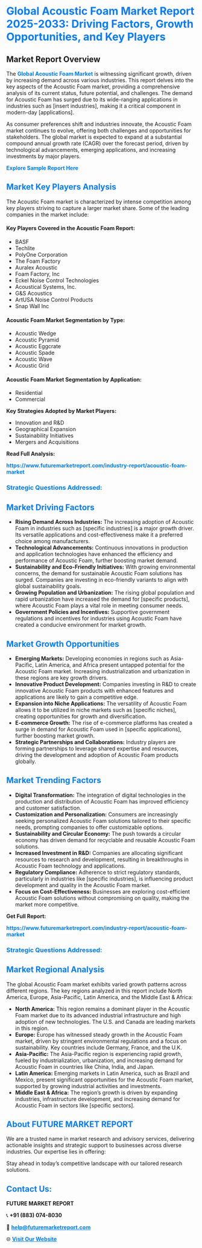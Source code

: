 <h1 style="color: #007BFF;">Global Acoustic Foam Market Report 2025-2033: Driving Factors, Growth Opportunities, and Key Players</h1>

<section id="overview">
<h2>Market Report Overview</h2>
<p>The <a href="https://www.futuremarketreport.com/industry-report/acoustic-foam-market" style="color: #007BFF; text-decoration: none;"><strong>Global Acoustic Foam Market</strong></a> is witnessing significant growth, driven by increasing demand across various industries. This report delves into the key aspects of the Acoustic Foam market, providing a comprehensive analysis of its current status, future potential, and challenges. The demand for Acoustic Foam has surged due to its wide-ranging applications in industries such as [insert industries], making it a critical component in modern-day [applications].</p>
<p>As consumer preferences shift and industries innovate, the Acoustic Foam market continues to evolve, offering both challenges and opportunities for stakeholders. The global market is expected to expand at a substantial compound annual growth rate (CAGR) over the forecast period, driven by technological advancements, emerging applications, and increasing investments by major players.</p>
</section>

<section id="overview">
<p><a href="https://www.futuremarketreport.com/request-sample/reportId=84570" style="color: #007BFF; text-decoration: none;"><strong>Explore Sample Report Here</strong></a></p>
</section>

<section id="key-players">
<h2 style="color: #007BFF;">Market Key Players Analysis</h2>
<p>The Acoustic Foam market is characterized by intense competition among key players striving to capture a larger market share. Some of the leading companies in the market include:</p>
<h4>Key Players Covered in the Acoustic Foam Report:</h4>
<ul><li>BASF</li><li>Techlite</li><li>PolyOne Corporation</li><li>The Foam Factory</li><li>Auralex Acoustic</li><li>Foam Factory, Inc</li><li>Eckel Noise Control Technologies</li><li>Acoustical Systems, Inc.</li><li>G&amp;S Acoustics</li><li>ArtUSA Noise Control Products</li><li>Snap Wall Inc</li></ul>
<h4>Acoustic Foam Market Segmentation by Type:</h4>
<ul><li>Acoustic Wedge</li><li>Acoustic Pyramid</li><li>Acoustic Eggcrate</li><li>Acoustic Spade</li><li>Acoustic Wave</li><li>Acoustic Grid</li></ul>

<h4>Acoustic Foam Market Segmentation by Application:</h4>
<ul><li>Residential</li><li>Commercial</li></ul>
<p><strong>Key Strategies Adopted by Market Players:</strong></p>
<ul>
<li>Innovation and R&D</li>
<li>Geographical Expansion</li>
<li>Sustainability Initiatives</li>
<li>Mergers and Acquisitions</li>
</ul>
</section>

<section>
<p><strong>Read Full Analysis: </strong></p><a href="https://www.futuremarketreport.com/industry-report/acoustic-foam-market" style="color: #007BFF; text-decoration: none;"><strong>https://www.futuremarketreport.com/industry-report/acoustic-foam-market</strong></a>
<h3 style="color: #007BFF;">Strategic Questions Addressed:</h3>
</section>

<section id="driving-factors">
<h2 style="color: #007BFF;">Market Driving Factors</h2>
<ul>
<li><strong>Rising Demand Across Industries:</strong> The increasing adoption of Acoustic Foam in industries such as [specific industries] is a major growth driver. Its versatile applications and cost-effectiveness make it a preferred choice among manufacturers.</li>
<li><strong>Technological Advancements:</strong> Continuous innovations in production and application technologies have enhanced the efficiency and performance of Acoustic Foam, further boosting market demand.</li>
<li><strong>Sustainability and Eco-Friendly Initiatives:</strong> With growing environmental concerns, the demand for sustainable Acoustic Foam solutions has surged. Companies are investing in eco-friendly variants to align with global sustainability goals.</li>
<li><strong>Growing Population and Urbanization:</strong> The rising global population and rapid urbanization have increased the demand for [specific products], where Acoustic Foam plays a vital role in meeting consumer needs.</li>
<li><strong>Government Policies and Incentives:</strong> Supportive government regulations and incentives for industries using Acoustic Foam have created a conducive environment for market growth.</li>
</ul>
</section>

<section id="growth-opportunities">
<h2 style="color: #007BFF;">Market Growth Opportunities</h2>
<ul>
<li><strong>Emerging Markets:</strong> Developing economies in regions such as Asia-Pacific, Latin America, and Africa present untapped potential for the Acoustic Foam market. Increasing industrialization and urbanization in these regions are key growth drivers.</li>
<li><strong>Innovative Product Development:</strong> Companies investing in R&D to create innovative Acoustic Foam products with enhanced features and applications are likely to gain a competitive edge.</li>
<li><strong>Expansion into Niche Applications:</strong> The versatility of Acoustic Foam allows it to be utilized in niche markets such as [specific niches], creating opportunities for growth and diversification.</li>
<li><strong>E-commerce Growth:</strong> The rise of e-commerce platforms has created a surge in demand for Acoustic Foam used in [specific applications], further boosting market growth.</li>
<li><strong>Strategic Partnerships and Collaborations:</strong> Industry players are forming partnerships to leverage shared expertise and resources, driving the development and adoption of Acoustic Foam products globally.</li>
</ul>
</section>

<section id="trending-factors">
<h2 style="color: #007BFF;">Market Trending Factors</h2>
<ul>
<li><strong>Digital Transformation:</strong> The integration of digital technologies in the production and distribution of Acoustic Foam has improved efficiency and customer satisfaction.</li>
<li><strong>Customization and Personalization:</strong> Consumers are increasingly seeking personalized Acoustic Foam solutions tailored to their specific needs, prompting companies to offer customizable options.</li>
<li><strong>Sustainability and Circular Economy:</strong> The push towards a circular economy has driven demand for recyclable and reusable Acoustic Foam solutions.</li>
<li><strong>Increased Investment in R&D:</strong> Companies are allocating significant resources to research and development, resulting in breakthroughs in Acoustic Foam technology and applications.</li>
<li><strong>Regulatory Compliance:</strong> Adherence to strict regulatory standards, particularly in industries like [specific industries], is influencing product development and quality in the Acoustic Foam market.</li>
<li><strong>Focus on Cost-Effectiveness:</strong> Businesses are exploring cost-efficient Acoustic Foam solutions without compromising on quality, making the market more competitive.</li>
</ul>
</section>

<section>
<p><strong>Get Full Report: </strong></p><a href="https://www.futuremarketreport.com/industry-report/acoustic-foam-market" style="color: #007BFF; text-decoration: none;"><strong>https://www.futuremarketreport.com/industry-report/acoustic-foam-market</strong></a>
<h3 style="color: #007BFF;">Strategic Questions Addressed:</h3>
</section>


<section id="regional-analysis">
<h2 style="color: #007BFF;">Market Regional Analysis</h2>
<p>The global Acoustic Foam market exhibits varied growth patterns across different regions. The key regions analyzed in this report include North America, Europe, Asia-Pacific, Latin America, and the Middle East & Africa:</p>
<ul>
<li><strong>North America:</strong> This region remains a dominant player in the Acoustic Foam market due to its advanced industrial infrastructure and high adoption of new technologies. The U.S. and Canada are leading markets in this region.</li>
<li><strong>Europe:</strong> Europe has witnessed steady growth in the Acoustic Foam market, driven by stringent environmental regulations and a focus on sustainability. Key countries include Germany, France, and the U.K.</li>
<li><strong>Asia-Pacific:</strong> The Asia-Pacific region is experiencing rapid growth, fueled by industrialization, urbanization, and increasing demand for Acoustic Foam in countries like China, India, and Japan.</li>
<li><strong>Latin America:</strong> Emerging markets in Latin America, such as Brazil and Mexico, present significant opportunities for the Acoustic Foam market, supported by growing industrial activities and investments.</li>
<li><strong>Middle East & Africa:</strong> The region’s growth is driven by expanding industries, infrastructure development, and increasing demand for Acoustic Foam in sectors like [specific sectors].</li>
</ul>
</section>

<footer>
<h2 style="color: #007BFF;">About FUTURE MARKET REPORT</h2>
<p>We are a trusted name in market research and advisory services, delivering actionable insights and strategic support to businesses across diverse industries. Our expertise lies in offering:</p>

<p>Stay ahead in today’s competitive landscape with our tailored research solutions.</p>

<h2 style="color: #007BFF;">Contact Us:</h2>
<p><strong>FUTURE MARKET REPORT</strong></p>
<p>📞 <strong>+91 (883) 074-8030</strong></p>
<p>📧 <strong><a href="mailto:help@futuremarketreport.com" style="color: #007BFF;">help@futuremarketreport.com</a></strong></p>
<p>🌐 <strong><a href="https://www.futuremarketreport.com/" style="color: #007BFF;">Visit Our Website</a></strong></p>
</footer>